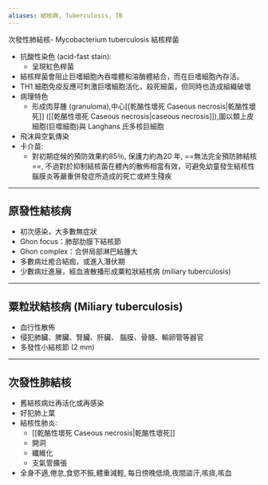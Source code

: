 ```yaml
---
aliases: 結核病, Tuberculosis, TB
---
```

次發性肺結核- Mycobacterium tuberculosis 結核桿菌 
- 抗酸性染色 (acid-fast stain):
	- 呈現紅色桿菌 
- 結核桿菌會阻止巨嗜細胞內吞噬體和溶酶體結合，而在巨嗜細胞內存活。
- TH1 細胞免疫反應可刺激巨嗜細胞活化，殺死細菌，但同時也造成組織破壞 
- 病理特色
	- 形成肉芽腫 (granuloma),中心[[乾酪性壞死 Caseous necrosis|乾酪性壞死]] ([[乾酪性壞死 Caseous necrosis|caseous necrosis]]),圍以類上皮細胞(巨噬細胞)與 Langhans 氏多核巨細胞 
- 飛沫與空氣傳染 
- 卡介苗: 
	- 對初期症候的預防效果約85％, 保護力約為20 年, ==無法完全預防肺結核==, 不過對於抑制結核菌在體內的散佈相當有效，可避免幼童發生結核性腦膜炎等嚴重併發症所造成的死亡或終生殘疾
---
## 原發性結核病
- 初次感染，大多數無症狀 
- Ghon focus：肺部肋膜下結核節 
- Ghon complex：合併局部淋巴結腫大 
- 多數病灶癒合結痂，或進入潛伏期
- 少數病灶進展，經血液散播形成粟粒狀結核病 (miliary tuberculosis)
---
## 粟粒狀結核病 (Miliary tuberculosis)
- 血行性散佈 
- 侵犯肺臟、脾臟、腎臟、肝臟、 腦膜、骨髓、輸卵管等器官 
- 多發性小結核節 (2 mm)
---
## 次發性肺結核
- 舊結核病灶再活化或再感染
- 好犯肺上葉 
- 結核性肺炎: 
	- [[乾酪性壞死 Caseous necrosis|乾酪性壞死]] 
	- 開洞 
	- 纖維化 
	- 支氣管擴張 
- 全身不適,倦怠,食慾不振,體重減輕, 每日傍晚低燒,夜間盜汗,咳痰,咳血